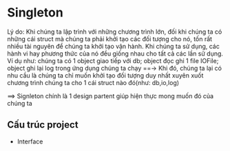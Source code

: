 # Singleton
Lý do: Khi chúng ta lập trình với những chương trình lớn, đối khi chúng ta có những cái struct mà chúng ta phải khởi tạo các đối tượng cho nó, tốn rất nhiều tài nguyên để chúng ta khởi tạo vận hành.
Khi chúng ta sử dụng, các hành vi hay phương thức của nó đều  giống nhau cho tất cả các lần sử dụng.
Ví dụ như: chúng ta có 1 object giao tiếp với db; object đọc ghi 1 file IOFile; object ghi lại log trong ứng dụng chúng ta chạy ==-> Khi đó, chúng ta lại có nhu cầu là chúng ta chỉ muốn khởi tạo đối tượng duy nhất xuyên xuốt chương trình chúng ta cho 1 cái struct nào đó(như: db,io,log)

==> Signleton chính là 1 design partent giúp hiện thực mong muốn đó của chúng ta

## Cấu trúc project
- Interface